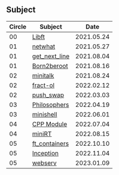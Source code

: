 ## Subject
|Circle|Subject|Date|
|----|----|:----:|
|00|[Libft](https://github.com/zhy2on/42cursus/tree/master/00_Libft)|2021.05.24|
|01|[netwhat](https://github.com/zhy2on/42cursus_01_netwhat)|2021.05.27|
|01|[get_next_line](https://github.com/zhy2on/42cursus/tree/master/01_get_next_line)|2021.08.04|
|01|[Born2beroot](https://github.com/zhy2on/42cursus_01_Born2beroot)|2021.08.16|
|02|[minitalk](https://github.com/zhy2on/42cursus_02_minitalk)|2021.08.24|
|02|[fract-ol](https://github.com/zhy2on/42cursus_02_fract-ol)|2022.02.12|
|02|[push_swap](https://github.com/zhy2on/42cursus_02_push_swap)|2022.03.03|
|03|[Philosophers](https://github.com/zhy2on/42cursus_03_Philosophers)|2022.04.19|
|03|[minishell](https://github.com/zhy2on/42cursus_03_minishell)|2022.06.01|
|04|[CPP Module](https://github.com/zhy2on/42cursus_04_CPP_Module.git)|2022.07.04|
|04|[miniRT](https://github.com/zhy2on/42cursus_04_miniRT.git)|2022.08.15|
|05|[ft_containers](https://github.com/zhy2on/42cursus_05_ft_containers)|2022.10.10|
|05|[Inception](https://github.com/zhy2on/42cursus_05_Inception)|2022.11.04|
|05|[webserv](https://github.com/keonwoo98/webserv)| 2023.01.09 |
